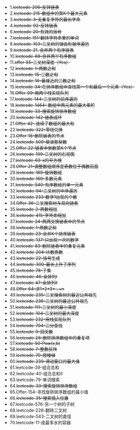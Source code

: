 - 1.~~leetcode-206-反转链表~~
- 2.~~leetcode-215-数组中的第K个最大元素~~
- 3.~~leetcode-3-无重复字符的最长字串~~
- 4.~~leetcode-92-反转链表~~
- 6.~~leetcode-20-有效的括号~~
- 7.~~leetcode-151-翻转字符串里的单词~~
- 8.~~leetcode-103-二叉树的锯齿形层序遍历~~
- 9.~~leetcode-21. 合并两个有序链表~~
- 10.~~leetcode-88-合并两个有序数组~~
- 11.~~offer-55-二叉树深度（Yes）~~
- 12.~~leetcode-1-两数之和~~
- 13.~~leetcode-15-三数之和~~
- 14.~~leetcode-16-最接近的三数之和~~
- 15.~~leetcode-34-在排序数组中查找第一个和最后一个元素（Yes）~~
- 16.~~Offer-09-用两个栈实现队列~~
- 17.~~leetcode-144-二叉树的前序遍历~~
- 18.~~leetcode-1464- 数组中两元素的最大乘积~~
- 19.~~leetcode-33-搜索旋转排序数组~~
- 20.~~leetcode-142-链表成环~~
- 21.~~Offer-42- 连续子数组的最大和~~
- 22.~~leetcode-322-零钱兑换~~
- 23.~~Offer-18-删除链表的节点~~
- 24.~~leetcode-509-斐波那契数~~
- 25.~~Offer-22-链表中倒数第K个节点~~
- 26.~~leetcode-199-二叉树的右视图~~
- 27.~~leetcode-69-x的平方根~~
- 28.~~Offer-21-调整数组顺序是奇数位于偶数前面~~
- 29.~~leetcode-189-旋转数组~~
- 30.~~leetcode-169-多数元素~~
- 31.~~leetcode-540-有序数组的单一元素~~
- 32.~~leetcode-94-二叉树的中序遍历~~
- 33.~~leetcode-233-数字1出现的个数~~
- 34.~~Offer-36-二叉搜索树与双向链表~~
- 35.~~leetcode-2-两数相加~~
- 36.~~leetcode-415-字符串相加~~
- 37.~~leetcode-24-两两交换链表中的节点~~
- 38.~~leetcode-1-两数之和~~
- 39.~~leetcode-23-合并K个排序链表~~
- 40.~~leetcode-137-只出现一次的数字~~
- 41.~~leetcode-83-删除链表中的重复元素~~
- 42.~~leetcode-204-计数质数~~
- 43.~~leetcode-22-括号生成~~
- 44.~~leetcode-300-最长上升子序列~~
- 45.~~leetcode-78-子集~~
- 46.~~leetcode-46-全排列I~~
- 47.~~leetcode-47-全排列II~~
- 48.~~Offer-64-求1+2+3+...+n~~
- 49.~~leetcode-235-二叉搜索树的最近公共祖先~~
- 50.~~leetcode-236-二叉树的最近公共祖先~~
- 51.~~leetcode-111-二叉树的最小深度~~
- 52.~~leetcode-104-二叉树的最大深度~~
- 53.~~leetcode-232-用栈实现队列~~
- 54.~~leetcode-704-二分查找~~
- 55.~~leetcode-9-回文数~~
- 56.~~leetcode-26-删除排序数组中的重复项~~
- 57.~~leetcode-50-Pow(x,b)~~
- 58.~~leetcode-7-整数反转~~
- 59.~~leetcode-70-爬楼梯~~
- 60.~~leetcode-239-滑动窗口的最大值~~
- 61.leetcode-39-组合总和
- 62.leetcode-40-组合总和II
- 63.leetcode-79-单词搜索
- 64.~~leetcode-33-搜索旋转排序数组~~
- 65.Offer-154-寻找旋转排序数组的最小值
- 66.~~leetcode-35-搜索插入位置~~
- 67.leetcode-576-另一个树的子树
- 68.leetcode-226-翻转二叉树
- 69.leetcode-543-二叉树的直径
- 70.leetcode-11-成最多水的容器

